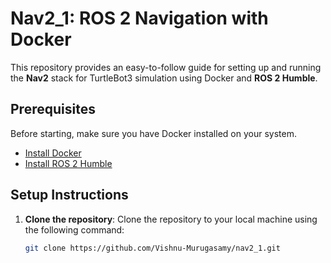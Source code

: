 # **Nav2_1: ROS 2 Navigation with Docker**

This repository provides an easy-to-follow guide for setting up and running the **Nav2** stack for TurtleBot3 simulation using Docker and **ROS 2 Humble**.

## **Prerequisites**
Before starting, make sure you have Docker installed on your system.

- [Install Docker](https://docs.docker.com/get-docker/)
- [Install ROS 2 Humble](https://docs.ros.org/en/humble/Installation.html)

## **Setup Instructions**

1. **Clone the repository**:
   Clone the repository to your local machine using the following command:
   ```bash
   git clone https://github.com/Vishnu-Murugasamy/nav2_1.git
